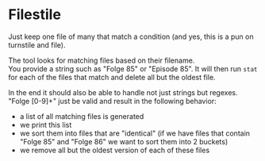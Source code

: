 # Filestile

Just keep one file of many that match a condition
(and yes, this is a pun on turnstile and file).

The tool looks for matching files based on their filename.  
You provide a string such as "Folge 85" or "Episode 85".
It will then run `stat` for each of the files that match
and delete all but the oldest file.

In the end it should also be able to handle not just strings
but regexes. "Folge [0-9]+" just be valid and result in the
following behavior:

* a list of all matching files is generated
* we print this list
* we sort them into files that are "identical" (if we have files that contain "Folge 85" and "Folge 86" we want to sort them into 2 buckets)
* we remove all but the oldest version of each of these files

